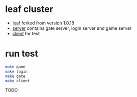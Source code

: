 # leaf cluster

- [leaf](./leaf) forked from version 1.0.18
- [server](./server) contains gate server, login server and game server
- [client](./client) for test

# run test
```bash
make game
make login
make gate
make client
```

TODO